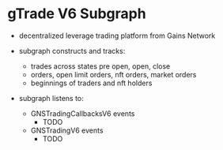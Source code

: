 # gTrade V6 Subgraph

- decentralized leverage trading platform from Gains Network

- subgraph constructs and tracks:

  - trades across states pre open, open, close
  - orders, open limit orders, nft orders, market orders
  - beginnings of traders and nft holders

- subgraph listens to:
  - GNSTradingCallbacksV6 events
    - TODO
  - GNSTradingV6 events
    - TODO
